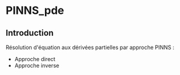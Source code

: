 # PINNS_pde

## Introduction
Résolution d'équation aux dérivées partielles par approche PINNS :
- Approche direct
- Approche inverse
